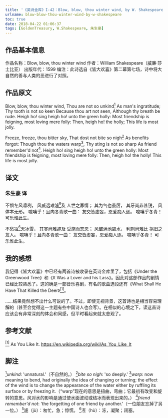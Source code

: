 ```yaml
---
title: '《英诗金库》I-42：Blow, blow, thou winter wind, by W. Shakespeare'
urlname: blow-blow-thou-winter-wind-by-w-shakespeare
toc: true
date: 2018-04-22 01:06:37
tags: [GoldenTreasury, W.Shakespeare, 朱生豪]
---
```


## 作品基本信息

作品名称：Blow, blow, thou winter wind
作者：William Shakespeare（威廉·莎士比亚）
出版年代：1599
编注：此诗选自《皆大欢喜》第二幕第七场，诗中将大自然的善与人类的恶进行了对照。

## 作品原文

Blow, blow, thou winter wind,
Thou are not so unkind<a href="#note1" id="note1ref"><sup>1</sup></a>
As man's ingratitude;
Thy tooth is not so keen
Because thou art not seen,
Although thy breath be rude.
Heigh ho! sing heigh ho! unto the green holly:
Most friendship is feigning, most loving mere folly:
Then, heigh ho! the holly;
This life is most jolly.

Freeze, freeze, thou bitter sky,
That dost not bite so nigh<a href="#note2" id="note2ref"><sup>2</sup></a>
As benefits forgot:
Though thou the waters warp<a href="#note3" id="note3ref"><sup>3</sup></a>,
Thy sting is not so sharp
As friend remember'd not<a href="#note4" id="note4ref"><sup>4</sup></a>.
Heigh ho! sing heigh ho! unto the green holly:
Most friendship is feigning, most loving mere folly:
Then, heigh ho! the holly!
This life is most jolly.

## 译文
### 朱生豪 译
不惧冬风凛冽，
风威远难遽<a href="#note5" id="note5ref"><sup>5</sup></a>及
人世之寡情；
其为气也虽厉，
其牙尚非甚锐，
风体本无形。
噫嘻乎！且向冬青歌一曲：
友交皆虚妄，恩爱痴人逐。
噫嘻乎冬青！
可乐惟此生。

不愁冱<a href="#note6" id="note6ref"><sup>6</sup></a>天冰雪，
其寒尚难遽及
受施而忘恩；
风皱满池碧水，
利刺尚难比
捐旧之友人。
噫嘻乎！且向冬青歌一曲：
友交皆虚妄，恩爱痴人逐。
噫嘻乎冬青！
可乐惟此生。

## 我的感想

我记得《皆大欢喜》中已经有两首诗被收录在英诗金库里了，包括《Under the Greenwood Tree》和《It Was a Lover and his Lass》。因此对这部作品的剧情已经比较熟悉了。这的确是一部音乐喜剧，有名的歌曲选段还有《What Shall He Have That Killed the Deer》<a href="#bib1" id="bib1ref"><sup>[1]</sup></a>。

……结果竟然想不出什么可说的了。不过，即使无视背景，这首诗也是相当容易理解的（甚至会觉得这一主题有些中国诗人也会写）。在相似的心境之下，读这首诗应该会有非常深刻的体会和同感，但平时看起来就太悲观了。

## 参考文献
<a id="bib1" href="#bib1ref"><sup>[1]</sup></a> As You Like It. https://en.wikipedia.org/wiki/As_You_Like_It

## 脚注
<a id="note1" href="#note1ref"><sup>1</sup></a>*unkind*: 'unnatural.'（不自然的。）
<a id="note2" href="#note2ref"><sup>2</sup></a>*bite so nigh*: 'so deeply.'
<a id="note3" href="#note3ref"><sup>3</sup></a>*warp*: now meaning to bend, had originally the idea of changing or turning; the effect of the wind is to change the appearance of the water either by ruffling its surface or by freezing it.（“warp”现在的意思是扭曲，弯曲；它最初有改变和旋转的意思。风对水的影响是通过使水面波动或结冰而表现出来的。）
<a id="note4" href="#note4ref"><sup>4</sup></a>*friend remember'd not*: 'the forgetting of one friend by another.'（一位朋友忘掉了另一位。）
<a id="note5" href="#note5ref"><sup>5</sup></a>遽（jù）：匆忙，急；惊慌。
<a id="note6" href="#note6ref"><sup>6</sup></a>冱（hù）：冻，凝聚；闭塞。
